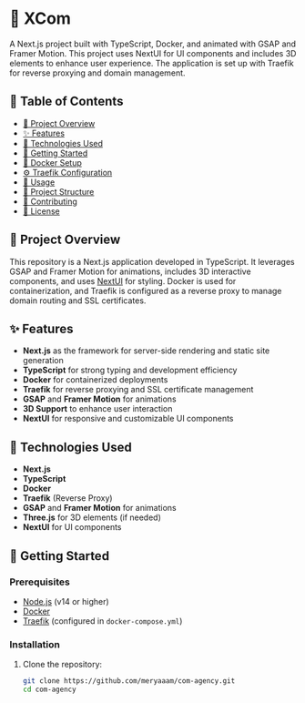 # 🚀 XCom

A Next.js project built with TypeScript, Docker, and animated with GSAP and Framer Motion. This project uses NextUI for UI components and includes 3D elements to enhance user experience. The application is set up with Traefik for reverse proxying and domain management.

## 📑 Table of Contents
- [📖 Project Overview](#project-overview)
- [✨ Features](#features)
- [🔧 Technologies Used](#technologies-used)
- [🚀 Getting Started](#getting-started)
- [🐳 Docker Setup](#docker-setup)
- [⚙️ Traefik Configuration](#traefik-configuration)
- [📄 Usage](#usage)
- [📁 Project Structure](#project-structure)
- [🤝 Contributing](#contributing)
- [📝 License](#license)

## 📖 Project Overview

This repository is a Next.js application developed in TypeScript. It leverages GSAP and Framer Motion for animations, includes 3D interactive components, and uses [NextUI](https://nextui.org/) for styling. Docker is used for containerization, and Traefik is configured as a reverse proxy to manage domain routing and SSL certificates.

## ✨ Features
- **Next.js** as the framework for server-side rendering and static site generation
- **TypeScript** for strong typing and development efficiency
- **Docker** for containerized deployments
- **Traefik** for reverse proxying and SSL certificate management
- **GSAP** and **Framer Motion** for animations
- **3D Support** to enhance user interaction
- **NextUI** for responsive and customizable UI components

## 🔧 Technologies Used
- **Next.js**
- **TypeScript**
- **Docker**
- **Traefik** (Reverse Proxy)
- **GSAP** and **Framer Motion** for animations
- **Three.js** for 3D elements (if needed)
- **NextUI** for UI components

## 🚀 Getting Started

### Prerequisites
- [Node.js](https://nodejs.org/) (v14 or higher)
- [Docker](https://www.docker.com/)
- [Traefik](https://traefik.io/) (configured in `docker-compose.yml`)


### Installation

1. Clone the repository:
   ```bash
   git clone https://github.com/meryaaam/com-agency.git
   cd com-agency
